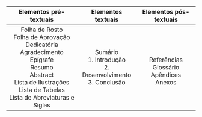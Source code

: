
| Elementos pré-textuais | Elementos textuais | Elementos pós-textuais |
| :-----: | :-----: | :-----: |
| Folha de Rosto <br>Folha de Aprovação   <br>Dedicatória   <br>Agradecimento   <br>Epígrafe   <br>Resumo   <br>Abstract   <br>Lista de Ilustrações   <br>Lista de Tabelas   <br>Lista de Abreviaturas e Siglas  | Sumário   <br>1. Introdução   <br>2. Desenvolvimento    <br>3. Conclusão  | <br>Referências   <br>Glossário   <br>Apêndices   <br>Anexos  |
